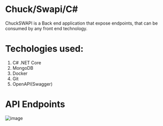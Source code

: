 # Chuck/Swapi/C#
ChuckSWAPI is a Back end application that expose endpoints, that can be consumed by any front end technology.

# Techologies used:
1. C# .NET Core
2. MongoDB
3. Docker
4. Git
5. OpenAPI(Swagger)

# API Endpoints
![image](https://ibb.co/QdVLZvK)
